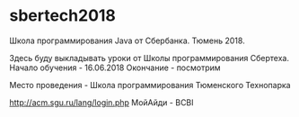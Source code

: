 # sbertech2018
Школа программирования Java от Сбербанка. Тюмень 2018.

Здесь буду выкладывать уроки от Школы программирования Сбертеха.
Начало обучения - 16.06.2018
Окончание - посмотрим

Место проведения - Школа программирования Тюменского Технопарка

http://acm.sgu.ru/lang/login.php МойАйди - BCBI
